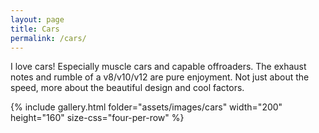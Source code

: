 ```yaml
---
layout: page
title: Cars
permalink: /cars/
---
```


I love cars! Especially muscle cars and capable offroaders. The exhaust notes and rumble of a v8/v10/v12 are pure enjoyment. Not just about the speed, more about the beautiful design and cool factors.

{% include gallery.html folder="assets/images/cars" width="200" height="160" size-css="four-per-row" %}

